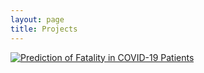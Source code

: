 ```yaml
---
layout: page
title: Projects
---
```


[![Prediction of Fatality in COVID-19 Patients](https://github.com/Arushi04/arushi04.github.io/tree/master/assets/img/coronavirus.jpg)](https://github.com/Arushi04/COVID-19-Analysis "Redirect to homepage")


